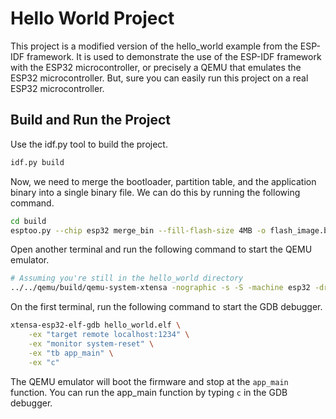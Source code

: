 # Hello World Project

This project is a modified version of the hello_world example from the ESP-IDF framework. It is used to demonstrate the use of the ESP-IDF framework with the ESP32 microcontroller, or precisely a QEMU that emulates the ESP32 microcontroller. But, sure you can easily run this project on a real ESP32 microcontroller.


## Build and Run the Project

Use the idf.py tool to build the project.

```bash
idf.py build
```

Now, we need to merge the bootloader, partition table, and the application binary into a single binary file. We can do this by running the following command.

```bash
cd build
esptoo.py --chip esp32 merge_bin --fill-flash-size 4MB -o flash_image.bin @flash_args
```

Open another terminal and run the following command to start the QEMU emulator.

```bash
# Assuming you're still in the hello_world directory
../../qemu/build/qemu-system-xtensa -nographic -s -S -machine esp32 -drive file=build/flash_image.bin,if=mtd,format=raw
```

On the first terminal, run the following command to start the GDB debugger.

```bash
xtensa-esp32-elf-gdb hello_world.elf \
    -ex "target remote localhost:1234" \
    -ex "monitor system-reset" \
    -ex "tb app_main" \
    -ex "c"
```

The QEMU emulator will boot the firmware and stop at the `app_main` function. You can run the app_main function by typing `c` in the GDB debugger.

